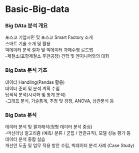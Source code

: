 # Basic-Big-data

### Big DAta 분석 개요

포스코 기업시민 및 포스코 Smart Factory 소개  
스마트 기술 소개 및 활용  
빅데이터 분석 절차 및 빅데이터 과제수행 로드맵  
-제철소(포항제철소 후판공장) 견학 및 엔지니어와의 대화  

### Big Data 분석 기초

데이터 Handling(Pandas 활용)  
데이터 준비 및 분석 계획 수립   
탑색적 분석(시각화 및 통계 분석)  
-그래프 분석, 기술통계, 추정 및 검정, ANOVA, 상관분석 등  

### Big Data 분석 

데이터 분석 및 결과해석(정형 데이터 분석 중심)  
-머신러닝 알고리즘 (예측/ 분류 / 군집 / 연관규칙), 모델 성능 평가 등   
데이터 분석 종합 실습  
개선안 도출 및 업무 적용 방안 수립, 빅데이터 분석 사례 (Case Study)  

